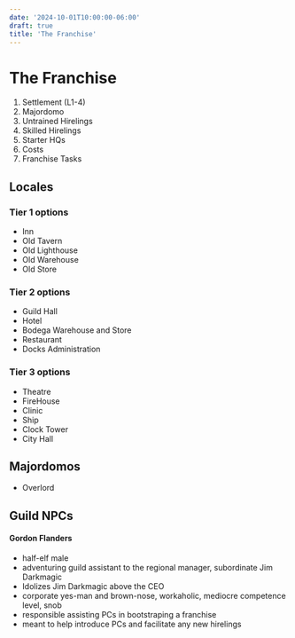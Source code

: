 ```yaml
---
date: '2024-10-01T10:00:00-06:00'
draft: true
title: 'The Franchise'
---
```


# The Franchise

1. Settlement (L1-4)
2. Majordomo
3. Untrained Hirelings
4. Skilled Hirelings
5. Starter HQs
6. Costs
7. Franchise Tasks


## Locales

### Tier 1 options

- Inn
- Old Tavern
- Old Lighthouse
- Old Warehouse
- Old Store

### Tier 2 options

- Guild Hall
- Hotel
- Bodega Warehouse and Store
- Restaurant
- Docks Administration

### Tier 3 options

- Theatre
- FireHouse
- Clinic
- Ship
- Clock Tower
- City Hall



## Majordomos

- Overlord


## Guild NPCs

#### Gordon Flanders

- half-elf male
- adventuring guild assistant to the regional manager, subordinate Jim Darkmagic
- Idolizes Jim Darkmagic above the CEO
- corporate yes-man and brown-nose, workaholic, mediocre competence level, snob
- responsible assisting PCs in bootstraping a franchise
- meant to help introduce PCs and facilitate any new hirelings
